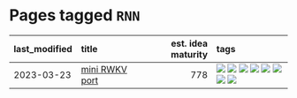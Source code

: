 # Pages tagged `RNN`

|last_modified|title|est. idea maturity|tags
|:---|:---|---:|:---|
|2023-03-23|[mini RWKV port](../rust_rwkv.md)|778|[![](https://img.shields.io/badge/tag-RNN-e13c2b)](../tags/RNN.md) [![](https://img.shields.io/badge/tag-completed-35d420)](../tags/completed.md) [![](https://img.shields.io/badge/tag-experimental-1614f8)](../tags/experimental.md) [![](https://img.shields.io/badge/tag-ggml-297b32)](../tags/ggml.md) [![](https://img.shields.io/badge/tag-mobilenet-4ed36d)](../tags/mobilenet.md) [![](https://img.shields.io/badge/tag-model_compression-e127da)](../tags/model_compression.md) [![](https://img.shields.io/badge/tag-tooling-dad82b)](../tags/tooling.md) [![](https://img.shields.io/badge/tag-wip-d5ffe)](../tags/wip.md)|